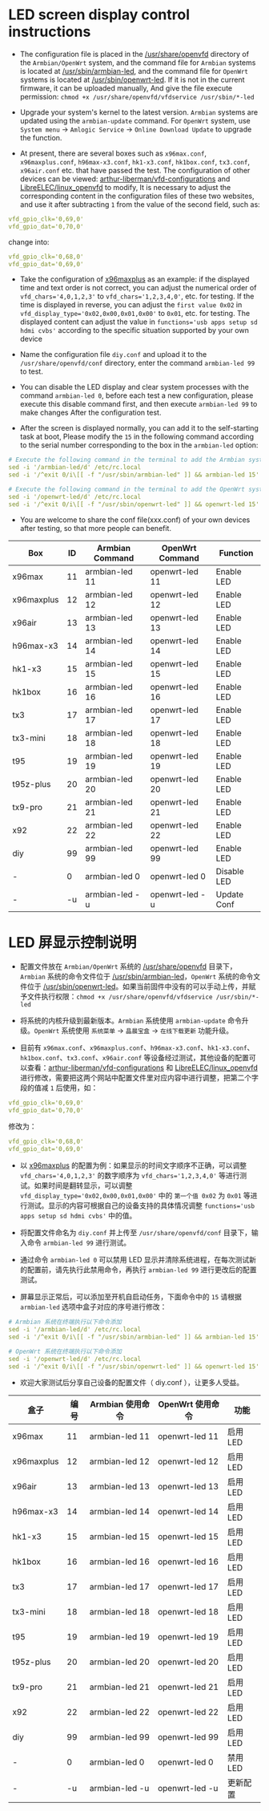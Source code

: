 # LED screen display control instructions

- The configuration file is placed in the [/usr/share/openvfd](../armbian-files/platform-files/amlogic/rootfs/usr/share/openvfd) directory of the `Armbian/OpenWrt` system, and the command file for `Armbian` systems is located at [/usr/sbin/armbian-led](../armbian-files/platform-files/amlogic/rootfs/usr/sbin/armbian-led), and the command file for `OpenWrt` systems is located at [/usr/sbin/openwrt-led](https://github.com/ophub/amlogic-s9xxx-openwrt/blob/main/amlogic-s9xxx/common-files/rootfs/usr/sbin/openwrt-led). If it is not in the current firmware, it can be uploaded manually, And give the file execute permission: `chmod +x /usr/share/openvfd/vfdservice /usr/sbin/*-led`

- Upgrade your system's kernel to the latest version. `Armbian` systems are updated using the `armbian-update` command. For `OpenWrt` system, use `System menu` → `Amlogic Service` → `Online Download Update` to upgrade the function.

- At present, there are several boxes such as `x96max.conf`, `x96maxplus.conf`, `h96max-x3.conf`, `hk1-x3.conf`, `hk1box.conf`, `tx3.conf`, `x96air.conf` etc. that have passed the test. The configuration of other devices can be viewed: [arthur-liberman/vfd-configurations](https://github.com/arthur-liberman/vfd-configurations) and [LibreELEC/linux_openvfd](https://github.com/LibreELEC/linux_openvfd/tree/master/conf) to modify, It is necessary to adjust the corresponding content in the configuration files of these two websites, and use it after subtracting `1` from the value of the second field, such as:

```yaml
vfd_gpio_clk='0,69,0'
vfd_gpio_dat='0,70,0'
```
change into:

```yaml
vfd_gpio_clk='0,68,0'
vfd_gpio_dat='0,69,0'
```

- Take the configuration of [x96maxplus](../armbian-files/platform-files/amlogic/rootfs/usr/share/openvfd/conf/x96maxplus.conf) as an example: if the displayed time and text order is not correct, you can adjust the numerical order of `vfd_chars='4,0,1,2,3'` to `vfd_chars='1,2,3,4,0'`, etc. for testing. If the time is displayed in reverse, you can adjust the `first value 0x02` in `vfd_display_type='0x02,0x00,0x01,0x00'` to `0x01`, etc. for testing. The displayed content can adjust the value in `functions='usb apps setup sd hdmi cvbs'` according to the specific situation supported by your own device

- Name the configuration file `diy.conf` and upload it to the `/usr/share/openvfd/conf` directory, enter the command `armbian-led 99` to test.

- You can disable the LED display and clear system processes with the command `armbian-led 0`, before each test a new configuration, please execute this disable command first, and then execute `armbian-led 99` to make changes After the configuration test.

- After the screen is displayed normally, you can add it to the self-starting task at boot, Please modify the `15` in the following command according to the serial number corresponding to the box in the `armbian-led` option:

```yaml
# Execute the following command in the terminal to add the Armbian system
sed -i '/armbian-led/d' /etc/rc.local
sed -i '/^exit 0/i\[[ -f "/usr/sbin/armbian-led" ]] && armbian-led 15' /etc/rc.local

# Execute the following command in the terminal to add the OpenWrt system
sed -i '/openwrt-led/d' /etc/rc.local
sed -i '/^exit 0/i\[[ -f "/usr/sbin/openwrt-led" ]] && openwrt-led 15' /etc/rc.local
```

- You are welcome to share the conf file(xxx.conf) of your own devices after testing, so that more people can benefit.

|     Box    |   ID   |  Armbian Command  |   OpenWrt Command   |  Function   |
| ---------- |  ----- | ----------------- | ------------------- | ----------- |
| x96max     |  11    |  armbian-led 11   |   openwrt-led 11    | Enable LED  |
| x96maxplus |  12    |  armbian-led 12   |   openwrt-led 12    | Enable LED  |
| x96air     |  13    |  armbian-led 13   |   openwrt-led 13    | Enable LED  |
| h96max-x3  |  14    |  armbian-led 14   |   openwrt-led 14    | Enable LED  |
| hk1-x3     |  15    |  armbian-led 15   |   openwrt-led 15    | Enable LED  |
| hk1box     |  16    |  armbian-led 16   |   openwrt-led 16    | Enable LED  |
| tx3        |  17    |  armbian-led 17   |   openwrt-led 17    | Enable LED  |
| tx3-mini   |  18    |  armbian-led 18   |   openwrt-led 18    | Enable LED  |
| t95        |  19    |  armbian-led 19   |   openwrt-led 19    | Enable LED  |
| t95z-plus  |  20    |  armbian-led 20   |   openwrt-led 20    | Enable LED  |
| tx9-pro    |  21    |  armbian-led 21   |   openwrt-led 21    | Enable LED  |
| x92        |  22    |  armbian-led 22   |   openwrt-led 22    | Enable LED  |
| diy        |  99    |  armbian-led 99   |   openwrt-led 99    | Enable LED  |
| -          |  0     |  armbian-led 0    |   openwrt-led 0     | Disable LED |
| -          |  -u    |  armbian-led -u   |   openwrt-led -u    | Update Conf |

# LED 屏显示控制说明

- 配置文件放在 `Armbian/OpenWrt` 系统的 [/usr/share/openvfd](../armbian-files/platform-files/amlogic/rootfs/usr/share/openvfd) 目录下，`Armbian` 系统的命令文件位于 [/usr/sbin/armbian-led](../armbian-files/platform-files/amlogic/rootfs/usr/sbin/armbian-led)，`OpenWrt` 系统的命令文件位于 [/usr/sbin/openwrt-led](https://github.com/ophub/amlogic-s9xxx-openwrt/blob/main/amlogic-s9xxx/common-files/rootfs/usr/sbin/openwrt-led)。如果当前固件中没有的可以手动上传，并赋予文件执行权限：`chmod +x /usr/share/openvfd/vfdservice /usr/sbin/*-led`

- 将系统的内核升级到最新版本。`Armbian` 系统使用 `armbian-update` 命令升级。`OpenWrt` 系统使用 `系统菜单` → `晶晨宝盒` → `在线下载更新` 功能升级。

- 目前有 `x96max.conf`、`x96maxplus.conf`、`h96max-x3.conf`、`hk1-x3.conf`、`hk1box.conf`、`tx3.conf`、`x96air.conf` 等设备经过测试，其他设备的配置可以查看：[arthur-liberman/vfd-configurations](https://github.com/arthur-liberman/vfd-configurations) 和 [LibreELEC/linux_openvfd](https://github.com/LibreELEC/linux_openvfd/tree/master/conf) 进行修改，需要把这两个网站中配置文件里对应内容中进行调整，把第二个字段的值减 `1` 后使用，如：

```yaml
vfd_gpio_clk='0,69,0'
vfd_gpio_dat='0,70,0'
```
修改为：

```yaml
vfd_gpio_clk='0,68,0'
vfd_gpio_dat='0,69,0'
```

- 以 [x96maxplus](../armbian-files/platform-files/amlogic/rootfs/usr/share/openvfd/conf/x96maxplus.conf) 的配置为例：如果显示的时间文字顺序不正确，可以调整 `vfd_chars='4,0,1,2,3'` 的数字顺序为 `vfd_chars='1,2,3,4,0'` 等进行测试。如果时间是翻转显示，可以调整 `vfd_display_type='0x02,0x00,0x01,0x00'` 中的 `第一个值 0x02` 为 `0x01` 等进行测试。显示的内容可根据自己的设备支持的具体情况调整 `functions='usb apps setup sd hdmi cvbs'` 中的值。

- 将配置文件命名为 `diy.conf` 并上传至 `/usr/share/openvfd/conf` 目录下，输入命令 `armbian-led 99` 进行测试。

- 通过命令 `armbian-led 0` 可以禁用 LED 显示并清除系统进程，在每次测试新的配置前，请先执行此禁用命令，再执行 `armbian-led 99` 进行更改后的配置测试。

- 屏幕显示正常后，可以添加至开机自启动任务，下面命令中的 `15` 请根据 `armbian-led` 选项中盒子对应的序号进行修改：

```yaml
# Armbian 系统在终端执行以下命令添加
sed -i '/armbian-led/d' /etc/rc.local
sed -i '/^exit 0/i\[[ -f "/usr/sbin/armbian-led" ]] && armbian-led 15' /etc/rc.local

# OpenWrt 系统在终端执行以下命令添加
sed -i '/openwrt-led/d' /etc/rc.local
sed -i '/^exit 0/i\[[ -f "/usr/sbin/openwrt-led" ]] && openwrt-led 15' /etc/rc.local
```

- 欢迎大家测试后分享自己设备的配置文件（ diy.conf ），让更多人受益。

|     盒子    |  编号  |  Armbian 使用命令   |   OpenWrt 使用命令   |   功能   |
| ---------- |  ----- | ----------------- | ------------------- | ------- |
| x96max     |  11    |  armbian-led 11   |   openwrt-led 11    | 启用 LED |
| x96maxplus |  12    |  armbian-led 12   |   openwrt-led 12    | 启用 LED |
| x96air     |  13    |  armbian-led 13   |   openwrt-led 13    | 启用 LED |
| h96max-x3  |  14    |  armbian-led 14   |   openwrt-led 14    | 启用 LED |
| hk1-x3     |  15    |  armbian-led 15   |   openwrt-led 15    | 启用 LED |
| hk1box     |  16    |  armbian-led 16   |   openwrt-led 16    | 启用 LED |
| tx3        |  17    |  armbian-led 17   |   openwrt-led 17    | 启用 LED |
| tx3-mini   |  18    |  armbian-led 18   |   openwrt-led 18    | 启用 LED |
| t95        |  19    |  armbian-led 19   |   openwrt-led 19    | 启用 LED |
| t95z-plus  |  20    |  armbian-led 20   |   openwrt-led 20    | 启用 LED |
| tx9-pro    |  21    |  armbian-led 21   |   openwrt-led 21    | 启用 LED |
| x92        |  22    |  armbian-led 22   |   openwrt-led 22    | 启用 LED |
| diy        |  99    |  armbian-led 99   |   openwrt-led 99    | 启用 LED |
| -          |  0     |  armbian-led 0    |   openwrt-led 0     | 禁用 LED |
| -          |  -u    |  armbian-led -u   |   openwrt-led -u    | 更新配置  |

